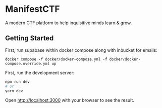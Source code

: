 # ManifestCTF

A modern CTF platform to help inquisitive minds learn & grow.

## Getting Started

First, run supabase within docker compose along with inbucket for emails:
```
docker compose -f docker/docker-compose.yml -f docker/docker-compose.override.yml up
```

First, run the development server:

```bash
npm run dev
# or
yarn dev
```

Open [http://localhost:3000](http://localhost:3000) with your browser to see the result.
